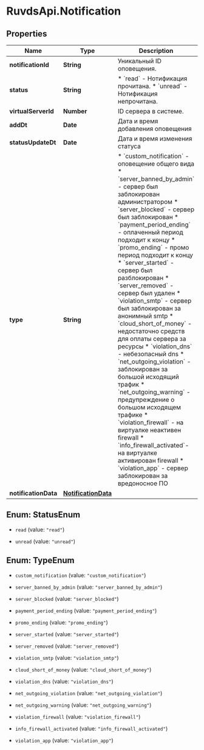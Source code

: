 # RuvdsApi.Notification

## Properties

Name | Type | Description | Notes
------------ | ------------- | ------------- | -------------
**notificationId** | **String** | Уникальный ID оповещения. | 
**status** | **String** | * &#x60;read&#x60; - Нотификация прочитана. * &#x60;unread&#x60; - Нотификация непрочитана. | 
**virtualServerId** | **Number** | ID сервера в системе. | 
**addDt** | **Date** | Дата и время добавления оповещения | 
**statusUpdateDt** | **Date** | Дата и время изменения статуса | 
**type** | **String** | * &#x60;custom_notification&#x60; - оповещение общего вида * &#x60;server_banned_by_admin&#x60; - сервер был заблокирован администратором * &#x60;server_blocked&#x60; - сервер был заблокирован * &#x60;payment_period_ending&#x60; - оплаченный период подходит к концу * &#x60;promo_ending&#x60; - промо период подходит к концу * &#x60;server_started&#x60; - сервер был разблокирован * &#x60;server_removed&#x60; - сервер был удален * &#x60;violation_smtp&#x60; - сервер был заблокирован за анонимный smtp * &#x60;cloud_short_of_money&#x60; - недостаточно средств для оплаты сервера за ресурсы * &#x60;violation_dns&#x60; - небезопасный dns * &#x60;net_outgoing_violation&#x60; - заблокирован за большой исходящий трафик * &#x60;net_outgoing_warning&#x60; - предупреждение о большом исходящем трафике * &#x60;violation_firewall&#x60; - на виртуалке неактивен firewall * &#x60;info_firewall_activated&#x60;- на виртуалке активирован firewall * &#x60;violation_app&#x60; - сервер заблокирован за вредоносное ПО | 
**notificationData** | [**NotificationData**](NotificationData.md) |  | [optional] 



## Enum: StatusEnum


* `read` (value: `"read"`)

* `unread` (value: `"unread"`)





## Enum: TypeEnum


* `custom_notification` (value: `"custom_notification"`)

* `server_banned_by_admin` (value: `"server_banned_by_admin"`)

* `server_blocked` (value: `"server_blocked"`)

* `payment_period_ending` (value: `"payment_period_ending"`)

* `promo_ending` (value: `"promo_ending"`)

* `server_started` (value: `"server_started"`)

* `server_removed` (value: `"server_removed"`)

* `violation_smtp` (value: `"violation_smtp"`)

* `cloud_short_of_money` (value: `"cloud_short_of_money"`)

* `violation_dns` (value: `"violation_dns"`)

* `net_outgoing_violation` (value: `"net_outgoing_violation"`)

* `net_outgoing_warning` (value: `"net_outgoing_warning"`)

* `violation_firewall` (value: `"violation_firewall"`)

* `info_firewall_activated` (value: `"info_firewall_activated"`)

* `violation_app` (value: `"violation_app"`)




